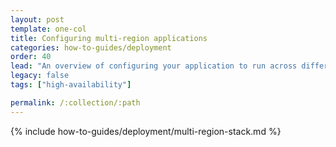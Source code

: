 ```yaml
---
layout: post
template: one-col
title: Configuring multi-region applications 
categories: how-to-guides/deployment
order: 40
lead: "An overview of configuring your application to run across different regions"
legacy: false
tags: ["high-availability"]

permalink: /:collection/:path
---
```

{% include how-to-guides/deployment/multi-region-stack.md %}